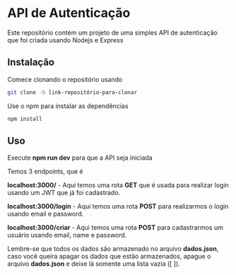 # API de Autenticação

Este repositório contém um projeto de uma simples API de autenticação que foi criada usando Nodejs e Express

## Instalação

Comece clonando o repositório usando 

```bash
git clone -b link-repositório-para-clonar
```

Use o npm para instalar as dependências 

```bash
npm install
```

## Uso

Execute **npm run dev** para que a API seja iniciada

Temos 3 endpoints, que é 

**localhost:3000/** - Aqui temos uma rota **GET** que é usada para realizar login usando um JWT que já foi cadastrado.

**localhost:3000/login** - Aqui temos uma rota **POST** para realizarmos o login usando email e password.

**localhost:3000/criar** - Aqui temos uma rota **POST** para cadastrarmos um usuário usando email, name e password.

Lembre-se que todos os dados são armazenado no arquivo **dados.json**, caso você queira apagar os dados que estão armazenados, apague o arquivo **dados.json** e deixe lá somente uma lista vazia ([ ]).